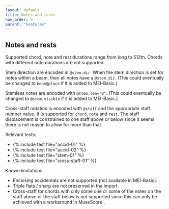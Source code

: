 ```yaml
---
layout: default
title: Notes and rests
nav_order: 5
parent: "Features"
---
```


## Notes and rests

Supported chord, note and rest durations range from long to 512th. Chords with different note durations are not supported.

Stem direction are encoded in `@stem.dir`. When the stem direction is set for notes within a beam, then all notes have a `@stem.dir`. (This could eventually be changed to `beam@place` if it is added to MEI-Basic.)

Stemless notes are encoded with `@stem.len="0"`. (This could eventually be changed to `@stem.visible` if it is added to MEI-Basic.)

Cross-staff notation is encoded with `@staff` and the appropriate staff number value. It is supported for `chord`, `note` and `rest`. The staff displacement is constrained to one staff above or below since it seems there is not reason to allow for more than that.

Relevant tests:
* {% include test file="accid-01" %}
* {% include test file="accid-02" %}
* {% include test file="stem-01" %}
* {% include test file="cross-staff-01" %}

Known limitations:
* Enclosing accidentals are not supported (not available in MEI-Basic).
* Triple flats / sharp are not preserved in the import.
* Cross-staff for chords with only some one or some of the notes on the staff above or the staff below is not supported since this can only be achieved with a workaround in MuseScore .
